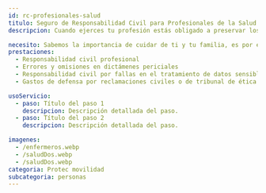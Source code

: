 ```yaml
---
id: rc-profesionales-salud
titulo: Seguro de Responsabilidad Civil para Profesionales de la Salud​​​​​​​​
descripcion: Cuando ejerces tu profesión estás obligado a preservar los derechos de tus pacientes como la vida, la salud, las buenas condiciones físicas o mentales y la integridad corporal. Cuando vulneras alguno de estos derechos, tu paciente o los afectados pueden reclamar una indemnización. Por esto en Protec Seguros hemos creado el Seguro de Responsabilidad Civil para Profesionales de la Salud, con el que buscamos proteger tu patrimonio. Así podrás ejercer tu profesión con tranquilidad.​​​​ ​​​ ​​​

necesito: Sabemos la importancia de cuidar de ti y tu familia, es por ello que, te brindamos las mejores opciones que te permitirán disfrutar de los momentos más especiales de tu vida con tranquilidad.
prestaciones: 
  - Responsabilidad civil profesional ​
  - Errores y omisiones en dictámenes periciales 
  - Responsabilidad civil por fallas en el tratamiento de datos sensibles o personales 
  - Gastos de defensa ​por reclamaciones civiles o de tribunal de ética médica

usoServicio:
  - paso: Título del paso 1
    descripcion: Descripción detallada del paso.
  - paso: Título del paso 2
    descripcion: Descripción detallada del paso.

imagenes:
  - /enfermeros.webp
  - /saludDos.webp
  - /saludDos.webp
categoria: Protec movilidad
subcategoria: personas
---
```

